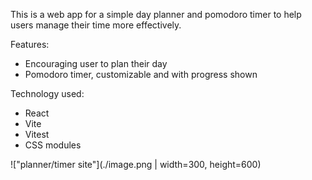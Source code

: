 This is a web app for a simple day planner and pomodoro timer to help users manage their time more effectively.

Features:

- Encouraging user to plan their day
- Pomodoro timer, customizable and with progress shown

Technology used:

- React
- Vite
- Vitest
- CSS modules

!["planner/timer site"](./image.png | width=300, height=600)
